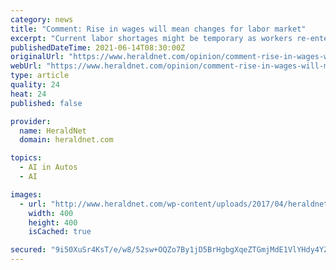 ```yaml
---
category: news
title: "Comment: Rise in wages will mean changes for labor market"
excerpt: "Current labor shortages might be temporary as workers re-enter the labor force over the next several months, but the higher pay they’re earning won’t be, given the tendency for wages to be sticky. That’s going to make this economic expansion different than the last one."
publishedDateTime: 2021-06-14T08:30:00Z
originalUrl: "https://www.heraldnet.com/opinion/comment-rise-in-wages-will-mean-changes-for-labor-market/"
webUrl: "https://www.heraldnet.com/opinion/comment-rise-in-wages-will-mean-changes-for-labor-market/"
type: article
quality: 24
heat: 24
published: false

provider:
  name: HeraldNet
  domain: heraldnet.com

topics:
  - AI in Autos
  - AI

images:
  - url: "http://www.heraldnet.com/wp-content/uploads/2017/04/heraldnet_logo.png"
    width: 400
    height: 400
    isCached: true

secured: "9i50XuSr4KsT/e/w8/52sw+OQZo7By1jD5BrHgbgXqeZTGmjMdE1VlYHdy4YZdWptGs1m8RpCVba62xjNFbKrxDM3DCyJ1NALjKTBGZiaa2/2s+57UsNjJjhHdDVOQ5E1NzSofAxZcsxRb/1gNEfeLZd0gp7NCw32NV5uiJa2kywQkQxHW8EelNHPx1ZlaVZzhE32wWsHco9n8yjaCzWe7Yu1zAo90mAx028jIyMO4OEBzwDWhjaFmDgmoGYGmK0xtVyLE0gO9LbWV4TuLBgR2vkNGkSDKyVJRL4MGDDTxlyXP0iRVA1IlgoKtAd88AGrouqTPzmgUl0dBMpcevWIUR0pWvq6OErhQvQTAAae34=;CeMEaF8i9lJ8Ye6/NTUXEw=="
---
```


